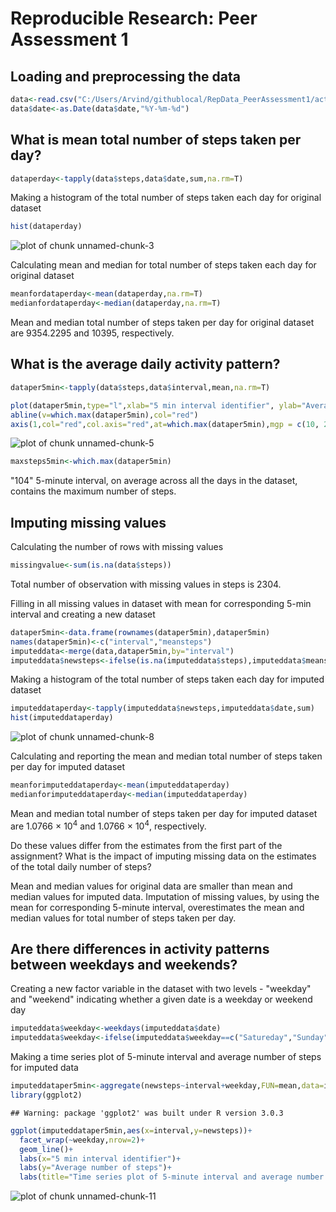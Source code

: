 # Reproducible Research: Peer Assessment 1


## Loading and preprocessing the data


```r
data<-read.csv("C:/Users/Arvind/githublocal/RepData_PeerAssessment1/activity.csv")
data$date<-as.Date(data$date,"%Y-%m-%d")
```

## What is mean total number of steps taken per day?


```r
dataperday<-tapply(data$steps,data$date,sum,na.rm=T)
```

Making a histogram of the total number of steps taken each day for original dataset


```r
hist(dataperday)
```

![plot of chunk unnamed-chunk-3](figure/unnamed-chunk-3.png) 

Calculating mean and median for total number of steps taken each day for original dataset


```r
meanfordataperday<-mean(dataperday,na.rm=T)
medianfordataperday<-median(dataperday,na.rm=T)
```

Mean and median total number of steps taken per day for original dataset are 9354.2295 and 10395, respectively.

## What is the average daily activity pattern?


```r
dataper5min<-tapply(data$steps,data$interval,mean,na.rm=T)

plot(dataper5min,type="l",xlab="5 min interval identifier", ylab="Average number of steps",main="Time series plot of 5-minute interval and average number of steps")
abline(v=which.max(dataper5min),col="red")
axis(1,col="red",col.axis="red",at=which.max(dataper5min),mgp = c(10, 2, 0))
```

![plot of chunk unnamed-chunk-5](figure/unnamed-chunk-5.png) 

```r
maxsteps5min<-which.max(dataper5min)
```

"104" 5-minute interval, on average across all the days in the dataset, contains the maximum number of steps.

## Imputing missing values

Calculating the number of rows with missing values


```r
missingvalue<-sum(is.na(data$steps))
```

Total number of observation with missing values in steps is 2304.

Filling in all missing values in dataset with mean for corresponding 5-min interval and creating a new dataset


```r
dataper5min<-data.frame(rownames(dataper5min),dataper5min)
names(dataper5min)<-c("interval","meansteps")
imputeddata<-merge(data,dataper5min,by="interval")
imputeddata$newsteps<-ifelse(is.na(imputeddata$steps),imputeddata$meansteps,imputeddata$steps)
```

Making a histogram of the total number of steps taken each day for imputed dataset


```r
imputeddataperday<-tapply(imputeddata$newsteps,imputeddata$date,sum)
hist(imputeddataperday)
```

![plot of chunk unnamed-chunk-8](figure/unnamed-chunk-8.png) 

Calculating and reporting the mean and median total number of steps taken per day for imputed dataset


```r
meanforimputeddataperday<-mean(imputeddataperday)
medianforimputeddataperday<-median(imputeddataperday)
```

Mean and median total number of steps taken per day for imputed dataset are 1.0766 &times; 10<sup>4</sup> and 1.0766 &times; 10<sup>4</sup>, respectively.

Do these values differ from the estimates from the first part of the assignment? What is the impact of imputing missing data on the estimates of the total daily number of steps?

Mean and median values for original data are smaller than mean and median values for imputed data. Imputation of missing values, by using the mean for corresponding 5-minute interval, overestimates the mean and median values for total number of steps taken per day. 

## Are there differences in activity patterns between weekdays and weekends?

Creating a new factor variable in the dataset with two levels - "weekday" and "weekend" indicating whether a given date is a weekday or weekend day


```r
imputeddata$weekday<-weekdays(imputeddata$date)
imputeddata$weekday<-ifelse(imputeddata$weekday==c("Satureday","Sunday"),"weekend","weekday")
```

Making a time series plot of 5-minute interval and average number of steps for imputed data


```r
imputeddataper5min<-aggregate(newsteps~interval+weekday,FUN=mean,data=imputeddata)
library(ggplot2)
```

```
## Warning: package 'ggplot2' was built under R version 3.0.3
```

```r
ggplot(imputeddataper5min,aes(x=interval,y=newsteps))+
  facet_wrap(~weekday,nrow=2)+
  geom_line()+
  labs(x="5 min interval identifier")+
  labs(y="Average number of steps")+
  labs(title="Time series plot of 5-minute interval and average number of steps for imputed data")
```

![plot of chunk unnamed-chunk-11](figure/unnamed-chunk-11.png) 
